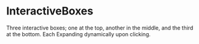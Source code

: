 # InteractiveBoxes
Three interactive boxes; one at the top, another in the middle, and the third at the bottom. Each Expanding dynamically upon clicking.
